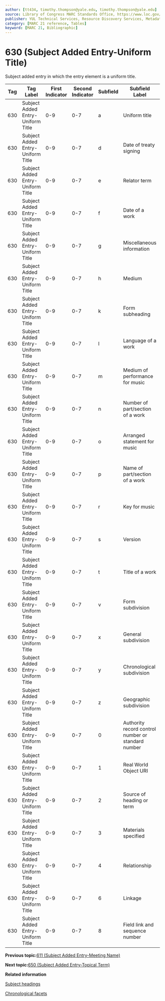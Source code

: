 ```yaml
---
author: [tt434, timothy.thompson@yale.edu, timothy.thompson@yale.edu]
source: Library of Congress MARC Standards Office, https://www.loc.gov/marc/bibliographic/bd630.html
publisher: YUL Technical Services, Resource Discovery Services, Metadata Services Unit
category: [MARC 21 reference, Tables]
keyword: [MARC 21, Bibliographic]
---
```


# 630 \(Subject Added Entry-Uniform Title\)

Subject added entry in which the entry element is a uniform title.

|Tag|Tag Label|First Indicator|Second Indicator|Subfield|Subfield Label|Repeatable|
|---|---------|---------------|----------------|--------|--------------|----------|
|630|Subject Added Entry-Uniform Title|0-9|0-7|a|Uniform title|F|
|630|Subject Added Entry-Uniform Title|0-9|0-7|d|Date of treaty signing|T|
|630|Subject Added Entry-Uniform Title|0-9|0-7|e|Relator term|T|
|630|Subject Added Entry-Uniform Title|0-9|0-7|f|Date of a work|F|
|630|Subject Added Entry-Uniform Title|0-9|0-7|g|Miscellaneous information|T|
|630|Subject Added Entry-Uniform Title|0-9|0-7|h|Medium|F|
|630|Subject Added Entry-Uniform Title|0-9|0-7|k|Form subheading|T|
|630|Subject Added Entry-Uniform Title|0-9|0-7|l|Language of a work|F|
|630|Subject Added Entry-Uniform Title|0-9|0-7|m|Medium of performance for music|T|
|630|Subject Added Entry-Uniform Title|0-9|0-7|n|Number of part/section of a work|T|
|630|Subject Added Entry-Uniform Title|0-9|0-7|o|Arranged statement for music|F|
|630|Subject Added Entry-Uniform Title|0-9|0-7|p|Name of part/section of a work|T|
|630|Subject Added Entry-Uniform Title|0-9|0-7|r|Key for music|F|
|630|Subject Added Entry-Uniform Title|0-9|0-7|s|Version|T|
|630|Subject Added Entry-Uniform Title|0-9|0-7|t|Title of a work|F|
|630|Subject Added Entry-Uniform Title|0-9|0-7|v|Form subdivision|T|
|630|Subject Added Entry-Uniform Title|0-9|0-7|x|General subdivision|T|
|630|Subject Added Entry-Uniform Title|0-9|0-7|y|Chronological subdivision|T|
|630|Subject Added Entry-Uniform Title|0-9|0-7|z|Geographic subdivision|T|
|630|Subject Added Entry-Uniform Title|0-9|0-7|0|Authority record control number or standard number|T|
|630|Subject Added Entry-Uniform Title|0-9|0-7|1|Real World Object URI|T|
|630|Subject Added Entry-Uniform Title|0-9|0-7|2|Source of heading or term|F|
|630|Subject Added Entry-Uniform Title|0-9|0-7|3|Materials specified|F|
|630|Subject Added Entry-Uniform Title|0-9|0-7|4|Relationship|T|
|630|Subject Added Entry-Uniform Title|0-9|0-7|6|Linkage|F|
|630|Subject Added Entry-Uniform Title|0-9|0-7|8|Field link and sequence number|T|

**Previous topic:**[611 \(Subject Added Entry-Meeting Name\)](../tables/611_bib_table.md)

**Next topic:**[650 \(Subject Added Entry-Topical Term\)](../tables/650_bib_table.md)

**Related information**  


[Subject headings](../tasks/concepts/subject_headings.md)

[Chronological facets](../tasks/events/chronological_facets.md)

